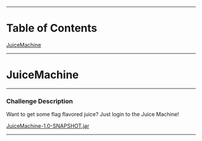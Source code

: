***
# Table of Contents
[JuiceMachine](#JuiceMachine)

***

# JuiceMachine

---

### Challenge Description

Want to get some flag flavored juice? Just login to the Juice Machine!

[JuiceMachine-1.0-SNAPSHOT.jar](./JuiceMachine/JuiceMachine-1.0-SNAPSHOT.jar)

---
